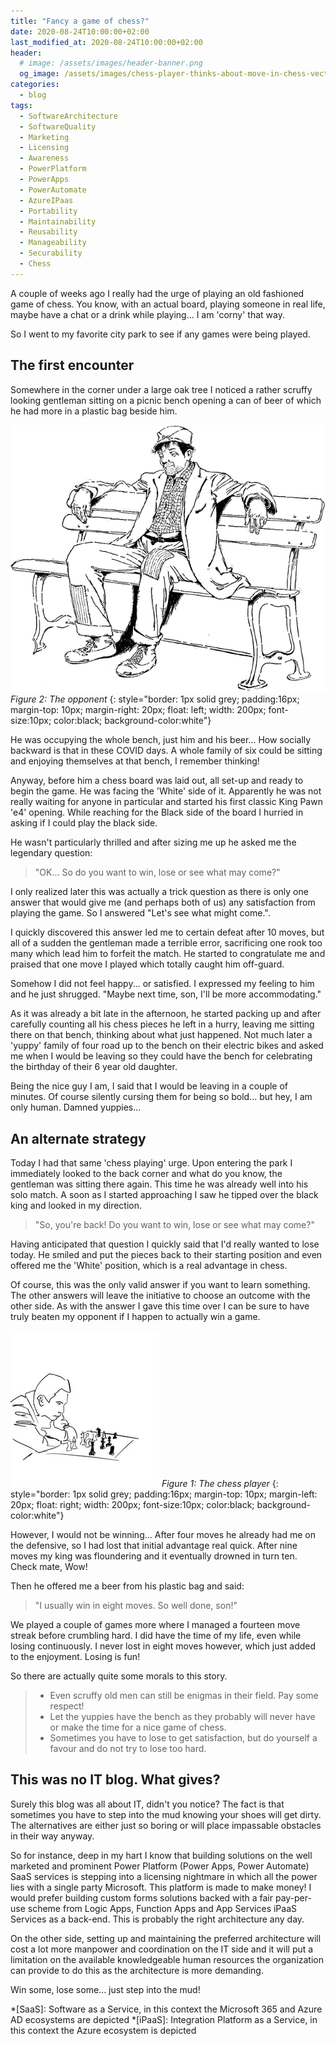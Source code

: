 ```yaml
---
title: "Fancy a game of chess?"
date: 2020-08-24T10:00:00+02:00
last_modified_at: 2020-08-24T10:00:00+02:00
header:
  # image: /assets/images/header-banner.png
  og_image: /assets/images/chess-player-thinks-about-move-in-chess-vector-25152554.jpg
categories:
  - blog
tags:  
  - SoftwareArchitecture
  - SoftwareQuality
  - Marketing
  - Licensing
  - Awareness
  - PowerPlatform
  - PowerApps
  - PowerAutomate
  - AzureIPaas
  - Portability
  - Maintainability
  - Reusability
  - Manageability
  - Securability
  - Chess
---
```

A couple of weeks ago I really had the urge of playing an old fashioned game of chess. You know, with an actual board, playing someone in real life, maybe have a chat or a drink while playing... I am 'corny' that way.

So I went to my favorite city park to see if any games were being played.

## The first encounter

Somewhere in the corner under a large oak tree I noticed a rather scruffy looking gentleman sitting on a picnic bench opening a can of beer of which he had more in a plastic bag beside him.

![The opponent](/assets/images/62607_manbench_md.gif "The opponent")
*Figure 2: The opponent*
{: style="border: 1px solid grey; padding:16px; margin-top: 10px; margin-right: 20px; float: left; width: 200px; font-size:10px; color:black; background-color:white"}

He was occupying the whole bench, just him and his beer... How socially backward is that in these COVID days. A whole family of six could be sitting and enjoying themselves at that bench, I remember thinking!

Anyway, before him a chess board was laid out, all set-up and ready to begin the game. He was facing the 'White' side of it. Apparently he was not really waiting for anyone in particular and started his first classic King Pawn 'e4' opening. While reaching for the Black side of the board I hurried in asking if I could play the black side.

He wasn't particularly thrilled and after sizing me up he asked me the legendary question:

> "OK... So do you want to win, lose or see what may come?"

I only realized later this was actually a trick question as there is only one answer that would give me (and perhaps both of us) any satisfaction from playing the game. So I answered "Let's see what might come.".

I quickly discovered this answer led me to certain defeat after 10 moves, but all of a sudden the gentleman made a terrible error, sacrificing one rook too many which lead him to forfeit the match. He started to congratulate me and praised that one move I played which totally caught him off-guard.

Somehow I did not feel happy... or satisfied. I expressed my feeling to him and he just shrugged. "Maybe next time, son, I'll be more accommodating."

As it was already a bit late in the afternoon, he started packing up and after carefully counting all his chess pieces he left in a hurry, leaving me sitting there on that bench, thinking about what just happened. Not much later a 'yuppy' family of four road up to the bench on their electric bikes and asked me when I would be leaving so they could have the bench for celebrating the birthday of their 6 year old daughter.

Being the nice guy I am, I said that I would be leaving in a couple of minutes. Of course silently cursing them for being so bold... but hey, I am only human. Damned yuppies...

## An alternate strategy

Today I had that same 'chess playing' urge. Upon entering the park I immediately looked to the back corner and what do you know, the gentleman was sitting there again. This time he was already well into his solo match. A soon as I started approaching I saw he tipped over the black king and looked in my direction.

> "So, you're back! Do you want to win, lose or see what may come?"

Having anticipated that question I quickly said that I'd really wanted to lose today. He smiled and put the pieces back to their starting position and even offered me the 'White' position, which is a real advantage in chess.

Of course, this was the only valid answer if you want to learn something. The other answers will leave the initiative to choose an outcome with the other side. As with the answer I gave this time over I can be sure to have truly beaten my opponent if I happen to actually win a game.

![The chess player](/assets/images/chess-player-thinks-about-move-in-chess-vector-25152554.jpg "The chess player")
*Figure 1: The chess player*
{: style="border: 1px solid grey; padding:16px; margin-top: 10px; margin-left: 20px; float: right; width: 200px; font-size:10px; color:black; background-color:white"}

However, I would not be winning... After four moves he already had me on the defensive, so I had lost that initial advantage real quick. After nine moves my king was floundering and it eventually drowned in turn ten. Check mate, Wow!

Then he offered me a beer from his plastic bag and said:

> "I usually win in eight moves. So well done, son!"

We played a couple of games more where I managed a fourteen move streak before crumbling hard. I did have the time of my life, even while losing continuously. I never lost in eight moves however, which just added to the enjoyment. Losing is fun!

So there are actually quite some morals to this story.

> - Even scruffy old men can still be enigmas in their field. Pay some respect!
> - Let the yuppies have the bench as they probably will never have or make the time for a nice game of chess.
> - Sometimes you have to lose to get satisfaction, but do yourself a favour and do not try to lose too hard.

## This was no IT blog. What gives?

Surely this blog was all about IT, didn't you notice? The fact is that sometimes you have to step into the mud knowing your shoes will get dirty. The alternatives are either just so boring or will place impassable obstacles in their way anyway.

So for instance, deep in my hart I know that building solutions on the well marketed and prominent Power Platform (Power Apps, Power Automate) SaaS services is stepping into a licensing nightmare in which all the power lies with a single party Microsoft. This platform is made to make money! I would prefer building custom forms solutions backed with a fair pay-per-use scheme from Logic Apps, Function Apps and App Services iPaaS Services as a back-end. This is probably the right architecture any day.

On the other side, setting up and maintaining the preferred architecture will cost a lot more manpower and coordination on the IT side and it will put a limitation on the available knowledgeable human resources the organization can provide to do this as the architecture is more demanding.

Win some, lose some... just step into the mud!

<!-- Begin FootNotes -->

<!-- End FootNotes -->

<!-- Begin Abbreviations -->
*[SaaS]: Software as a Service, in this context the Microsoft 365 and Azure AD ecosystems are depicted
*[iPaaS]: Integration Platform as a Service, in this context the Azure ecosystem is depicted
<!-- End Abbreviations -->

<!-- Begin References -->

<!-- End References -->
